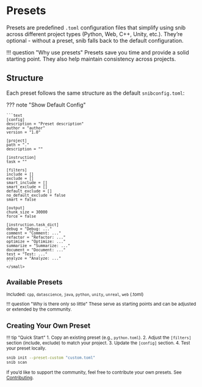 # Presets

Presets are predefined `.toml` configuration files that simplify using snib across different project types (Python, Web, C++, Unity, etc.). They’re optional - without a preset, snib falls back to the default configuration.

!!! question "Why use presets"
    Presets save you time and provide a solid starting point. They also help maintain consistency across projects.

## Structure

Each preset follows the same structure as the default `snibconfig.toml`:

??? note "Show Default Config"
    <small>

    ```text
    [config]
    description = "Preset description"
    author = "author"
    version = "1.0"

    [project]
    path = "."
    description = ""

    [instruction]
    task = ""

    [filters]
    include = []
    exclude = []
    smart_include = []
    smart_exclude = []
    default_exclude = []
    no_default_exclude = false
    smart = false

    [output]
    chunk_size = 30000
    force = false

    [instruction.task_dict]
    debug = "Debug: ..."
    comment = "Comment: ..."
    refactor = "Refactor: ..."
    optimize = "Optimize: ..."
    summarize = "Summarize: ..."
    document = "Document: ..."
    test = "Test: ..."
    analyze = "Analyze: ..."
    ```
    </small>

## Available Presets

Included: `cpp`, `datascience`, `java`, `python`, `unity`, `unreal`, `web` (.toml)  

!!! question "Why is there only so little"
    These serve as starting points and can be adjusted or extended by the community.

## Creating Your Own Preset

!!! tip "Quick Start"
    1. Copy an existing preset (e.g., `python.toml`).
    2. Adjust the `[filters]` section (include, exclude) to match your project.
    3. Update the `[config]` section.
    4. Test your preset locally.

```bash
snib init --preset-custom "custom.toml"
snib scan
```

If you’d like to support the community, feel free to contribute your own presets. See [Contributing](../development/contributing.md).